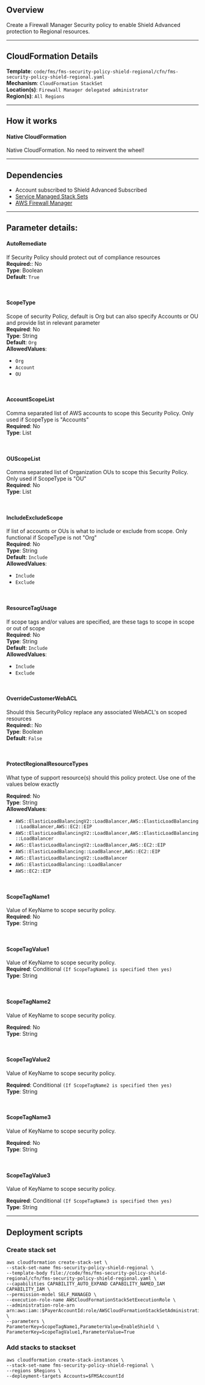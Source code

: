 ## Overview
Create a Firewall Manager Security policy to enable Shield Advanced protection to Regional resources.

_____

## CloudFormation Details  
__Template__: `code/fms/fms-security-policy-shield-regional/cfn/fms-security-policy-shield-regional.yaml`  
__Mechanism__: `CloudFormation StackSet`  
__Location(s)__: `Firewall Manager delegated administrator`  
__Region(s)__: `All Regions`

_____
## How it works
#### Native CloudFormation
Native CloudFormation.  No need to reinvent the wheel!

_____

## Dependencies

* Account subscribed to Shield Advanced Subscribed  
* [Service Managed Stack Sets](../../prerequisites.md)  
* [AWS Firewall Manager](../../prerequisites.md)  

_____

## Parameter details:

#### AutoRemediate
If Security Policy should protect out of compliance resources  
__Required:__: No  
__Type__: Boolean  
__Default__: `True`

&nbsp;  
#### ScopeType
Scope of security Policy, default is Org but can also specify Accounts or OU and provide list in relevant parameter  
__Required__: No  
__Type__: String  
__Default__: `Org`  
__AllowedValues__:
* `Org`  
* `Account`  
* `OU`  

&nbsp;  
#### AccountScopeList
Comma separated list of AWS accounts to scope this Security Policy.  Only used if ScopeType is "Accounts"  
__Required__: No  
__Type__: List<String>

&nbsp;  
#### OUScopeList
Comma separated list of Organization OUs to scope this Security Policy.  Only used if ScopeType is "OU"  
__Required__: No  
__Type__: List<String>

&nbsp;  
#### IncludeExcludeScope
If list of accounts or OUs is what to include or exclude from scope.  Only functional if ScopeType is not "Org"  
__Required__: No  
__Type__: String  
__Default__: `Include`  
__AllowedValues__:
* `Include`  
* `Exclude`  

&nbsp;  
#### ResourceTagUsage
If scope tags and/or values are specified, are these tags to scope in scope or out of scope  
__Required__: No  
__Type__: String  
__Default__: `Include`  
__AllowedValues__:  
* `Include`  
* `Exclude`  

&nbsp;  
#### OverrideCustomerWebACL
Should this SecurityPolicy replace any associated WebACL's on scoped resources  
__Required:__: No  
__Type__: Boolean  
__Default__: `False`

&nbsp;  
#### ProtectRegionalResourceTypes
What type of support resource(s) should this policy protect.  Use one of the values below exactly  

__Required__: No  
__Type__: String  
__AllowedValues__:
* `AWS::ElasticLoadBalancingV2::LoadBalancer,AWS::ElasticLoadBalancing::LoadBalancer,AWS::EC2::EIP`  
* `AWS::ElasticLoadBalancingV2::LoadBalancer,AWS::ElasticLoadBalancing::LoadBalancer`  
* `AWS::ElasticLoadBalancingV2::LoadBalancer,AWS::EC2::EIP`  
* `AWS::ElasticLoadBalancing::LoadBalancer,AWS::EC2::EIP`  
* `AWS::ElasticLoadBalancingV2::LoadBalancer`  
* `AWS::ElasticLoadBalancing::LoadBalancer`  
* `AWS::EC2::EIP`

&nbsp;  
#### ScopeTagName1
Value of KeyName to scope security policy.  
__Required__: No  
__Type__: String

&nbsp;  
#### ScopeTagValue1
Value of KeyName to scope security policy.  
__Required__: Conditional `(If ScopeTagName1 is specified then yes)`    
__Type__: String

&nbsp;  
#### ScopeTagName2
Value of KeyName to scope security policy.

__Required__: No  
__Type__: String

&nbsp;  
#### ScopeTagValue2
Value of KeyName to scope security policy.

__Required__: Conditional `(If ScopeTagName2 is specified then yes)`  
__Type__: String

&nbsp;  
#### ScopeTagName3
Value of KeyName to scope security policy.

__Required__: No  
__Type__: String

&nbsp;  
#### ScopeTagValue3
Value of KeyName to scope security policy.

__Required__: Conditional `(If ScopeTagName3 is specified then yes)`  
__Type__: String

_____

## Deployment scripts
### Create stack set
```
aws cloudformation create-stack-set \
--stack-set-name fms-security-policy-shield-regional \
--template-body file://code/fms/fms-security-policy-shield-regional/cfn/fms-security-policy-shield-regional.yaml \
--capabilities CAPABILITY_AUTO_EXPAND CAPABILITY_NAMED_IAM CAPABILITY_IAM \
--permission-model SELF_MANAGED \
--execution-role-name AWSCloudFormationStackSetExecutionRole \
--administration-role-arn arn:aws:iam::$PayerAccountId:role/AWSCloudFormationStackSetAdministrationRole \
--parameters \
ParameterKey=ScopeTagName1,ParameterValue=EnableShield \
ParameterKey=ScopeTagValue1,ParameterValue=True
```

### Add stacks to stackset
```
aws cloudformation create-stack-instances \
--stack-set-name fms-security-policy-shield-regional \
--regions $Regions \
--deployment-targets Accounts=$FMSAccountId
```
